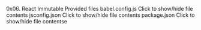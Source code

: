 0x06. React Immutable
Provided files
babel.config.js
Click to show/hide file contents
jsconfig.json
Click to show/hide file contents
package.json
Click to show/hide file contentse
